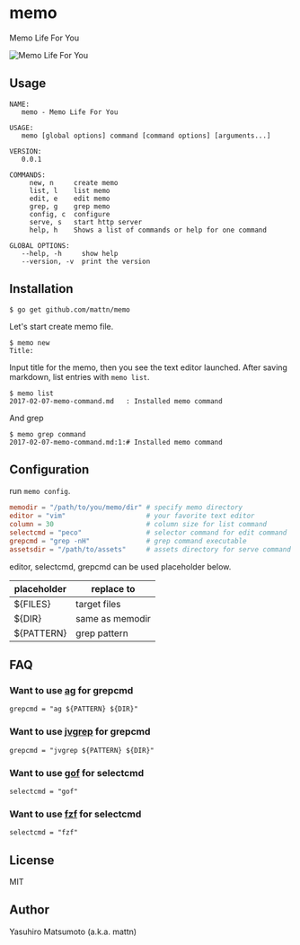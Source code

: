 # memo

Memo Life For You

![Memo Life For You](https://raw.githubusercontent.com/mattn/memo/master/screenshot.gif)

## Usage

```
NAME:
   memo - Memo Life For You

USAGE:
   memo [global options] command [command options] [arguments...]

VERSION:
   0.0.1

COMMANDS:
     new, n     create memo
     list, l    list memo
     edit, e    edit memo
     grep, g    grep memo
     config, c  configure
     serve, s   start http server
     help, h    Shows a list of commands or help for one command

GLOBAL OPTIONS:
   --help, -h     show help
   --version, -v  print the version
```

## Installation

```
$ go get github.com/mattn/memo
```

Let's start create memo file.

```
$ memo new
Title:
```

Input title for the memo, then you see the text editor launched. After saving markdown, list entries with `memo list`.

```
$ memo list
2017-02-07-memo-command.md   : Installed memo command
```

And grep

```
$ memo grep command
2017-02-07-memo-command.md:1:# Installed memo command
```

## Configuration

run `memo config`.

```toml
memodir = "/path/to/you/memo/dir" # specify memo directory
editor = "vim"                    # your favorite text editor
column = 30                       # column size for list command
selectcmd = "peco"                # selector command for edit command
grepcmd = "grep -nH"              # grep command executable
assetsdir = "/path/to/assets"     # assets directory for serve command
```

editor, selectcmd, grepcmd can be used placeholder below.

|placeholder|replace to     |
|-----------|---------------|
|${FILES}   |target files   |
|${DIR}     |same as memodir|
|${PATTERN} |grep pattern   |

## FAQ

### Want to use [ag](https://github.com/ggreer/the_silver_searcher) for grepcmd

```
grepcmd = "ag ${PATTERN} ${DIR}"
```

### Want to use [jvgrep](https://github.com/mattn/jvgrep) for grepcmd

```
grepcmd = "jvgrep ${PATTERN} ${DIR}"
```

### Want to use [gof](https://github.com/mattn/gof) for selectcmd

```
selectcmd = "gof"
```

### Want to use [fzf](https://github.com/junegunn/fzf) for selectcmd

```
selectcmd = "fzf"
```

## License

MIT

## Author

Yasuhiro Matsumoto (a.k.a. mattn)
